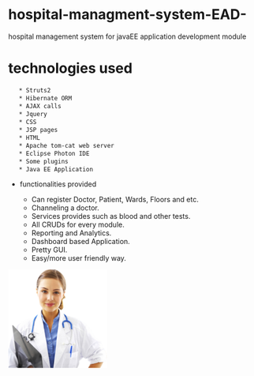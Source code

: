 # hospital-managment-system-EAD-
hospital management system for javaEE application development module

  # technologies used
  
       * Struts2
       * Hibernate ORM
       * AJAX calls
       * Jquery
       * CSS
       * JSP pages  
       * HTML
       * Apache tom-cat web server
       * Eclipse Photon IDE
       * Some plugins
       * Java EE Application
       
  - functionalities provided
      
      * Can register Doctor, Patient, Wards, Floors and etc.
      * Channeling a doctor.
      * Services provides  such as blood and other tests.
      * All CRUDs for every module.
      * Reporting and Analytics. 
      * Dashboard based Application.
      * Pretty GUI.
      * Easy/more user friendly way.
       

<img src="https://github.com/ChamodNimz/hospital-managment-system-EAD-/blob/master/WebContent/admin/demo/other/lady-doc.png" alt="drawing" style="width:200px;height:200px"/>
